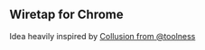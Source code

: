 Wiretap for Chrome
------------------

Idea heavily inspired by [Collusion from @toolness](http://collusion.toolness.org/)